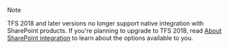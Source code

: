 

> [!NOTE]   
> TFS 2018 and later versions no longer support native integration with SharePoint products. If you're planning to upgrade to TFS 2018, read [About SharePoint integration](/vsts/ecosystem/sharepoint/about-sharepoint-deprecation) to learn about the options available to you.